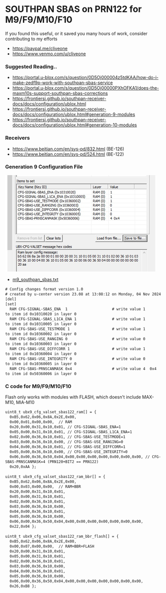 # SOUTHPAN SBAS on PRN122 for M9/F9/M10/F10

If you found this useful, or it saved you many hours of work, consider contributing to my efforts
  *  https://paypal.me/cliveone  
  *  https://www.venmo.com/u/cliveone

### Suggested Reading..

  *  https://portal.u-blox.com/s/question/0D5Oj000004z5tdKAA/how-do-i-make-zedf9p-work-with-southpan-sbas-service
  *  https://portal.u-blox.com/s/question/0D5Oj00000PXhOFKA1/does-the-maxm10s-support-southpan-sbas-corrections
  *  https://frontiersi.github.io/southpan-receiver-docs/docs/configuration/ublox.html
  *  https://frontiersi.github.io/southpan-receiver-docs/docs/configuration/ublox.html#generation-9-modules
  *  https://frontiersi.github.io/southpan-receiver-docs/docs/configuration/ublox.html#generation-10-modules

### Receivers
  *  https://www.beitian.com/en/sys-pd/832.html  (BE-126)
  *  https://www.beitian.com/en/sys-pd/524.html  (BE-122)

### Generation 9 Configuration File
![alt text](cfg9_southpan_sbas.jpg?raw=true)
  *  [m9_southpan_sbas.txt](https://github.com/cturvey/RandomNinjaChef/blob/main/uBloxSouthPanSBAS/m9_southpan_sbas.txt)
```
# Config changes format version 1.0
# created by u-center version 23.08 at 13:08:12 on Monday, 04 Nov 2024
[del]
[set]
  RAM CFG-SIGNAL-SBAS_ENA  1                    # write value 1                    to item id 0x10310020 in layer 0
  RAM CFG-SIGNAL-SBAS_L1CA_ENA 1                # write value 1                    to item id 0x10310005 in layer 0
  RAM CFG-SBAS-USE_TESTMODE 1                   # write value 1                    to item id 0x10360002 in layer 0
  RAM CFG-SBAS-USE_RANGING 0                    # write value 0                    to item id 0x10360003 in layer 0
  RAM CFG-SBAS-USE_DIFFCORR 1                   # write value 1                    to item id 0x10360004 in layer 0
  RAM CFG-SBAS-USE_INTEGRITY 0                  # write value 0                    to item id 0x10360005 in layer 0
  RAM CFG-SBAS-PRNSCANMASK 0x4                  # write value 4  0x4               to item id 0x50360006 in layer 0
```

### C code for M9/F9/M10/F10
Flash only works with modules with FLASH, which doesn't include MAX-M10, MIA-M10
```
uint8_t ubx9_cfg_valset_sbas122_ram[] = {
  0xB5,0x62,0x06,0x8A,0x2E,0x00,
  0x00,0x01,0x00,0x00,  // RAM
  0x20,0x00,0x31,0x10,0x01, // CFG-SIGNAL-SBAS_ENA=1
  0x05,0x00,0x31,0x10,0x01, // CFG-SIGNAL-SBAS_L1CA_ENA=1
  0x02,0x00,0x36,0x10,0x01, // CFG-SBAS-USE_TESTMODE=1
  0x03,0x00,0x36,0x10,0x00, // CFG-SBAS-USE_RANGING=0
  0x04,0x00,0x36,0x10,0x01, // CFG-SBAS-USE_DIFFCORR=1
  0x05,0x00,0x36,0x10,0x00, // CFG-SBAS-USE_INTEGRITY=0
  0x06,0x00,0x36,0x50,0x04,0x00,0x00,0x00,0x00,0x00,0x00,0x00, // CFG-SBAS-PRNSCANMASK=4 (PRN120+BIT2 == PRN122)
  0x20,0xAA };

uint8_t ubx9_cfg_valset_sbas122_ram_bbr[] = {
  0xB5,0x62,0x06,0x8A,0x2E,0x00,
  0x00,0x03,0x00,0x00,  // RAM+BBR
  0x20,0x00,0x31,0x10,0x01,
  0x05,0x00,0x31,0x10,0x01,
  0x02,0x00,0x36,0x10,0x01,
  0x03,0x00,0x36,0x10,0x00,
  0x04,0x00,0x36,0x10,0x01,
  0x05,0x00,0x36,0x10,0x00,
  0x06,0x00,0x36,0x50,0x04,0x00,0x00,0x00,0x00,0x00,0x00,0x00,
  0x22,0x04 };

uint8_t ubx9_cfg_valset_sbas122_ram_bbr_flash[] = {
  0xB5,0x62,0x06,0x8A,0x2E,0x00,
  0x00,0x07,0x00,0x00,  // RAM+BBR+FLASH
  0x20,0x00,0x31,0x10,0x01,
  0x05,0x00,0x31,0x10,0x01,
  0x02,0x00,0x36,0x10,0x01,
  0x03,0x00,0x36,0x10,0x00,
  0x04,0x00,0x36,0x10,0x01,
  0x05,0x00,0x36,0x10,0x00,
  0x06,0x00,0x36,0x50,0x04,0x00,0x00,0x00,0x00,0x00,0x00,0x00,
  0x26,0xB8 };
```
